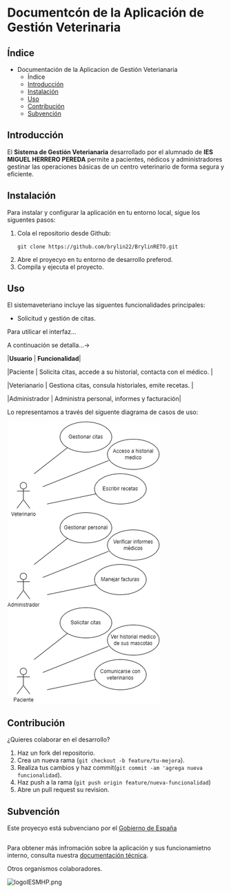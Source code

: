 # Documentcón de la Aplicación de Gestión Veterinaria

## Índice
+ Documentación de la Aplicacion de Gestión Veterianaria
  + Índice
  + [Introducción](https://github.com/brylin22/BrylinRETO/blob/main/README.md#introducci%C3%B3n)
  + [Instalación]()
  + [Uso](https://github.com/brylin22/BrylinRETO/blob/main/README.md#introducci%C3%B3n)
  + [Contribución](https://github.com/brylin22/BrylinRETO/blob/main/README.md#introducci%C3%B3n)
  + [Subvención](https://github.com/brylin22/BrylinRETO/blob/main/README.md#subvenci%C3%B3n)

## Introducción

El **Sistema de Gestión Veterianaria** desarrollado por el alumnado de **IES MIGUEL HERRERO PEREDA** permite a pacientes, nédicos y administradores gestinar las operaciones básicas de un centro veterinario de forma segura y eficiente. 

## Instalación

Para instalar y configurar la aplicación en tu entorno local, sigue los siguentes pasos:
    
  1.  Cola el repositorio desde Github:
        ```console
        git clone https://github.com/brylin22/BrylinRETO.git
        ```
  2. Abre el proyecyo en tu entorno de desarrollo preferod.
  3. Compila y ejecuta el proyecto. 

## Uso
El sistemaveteriano incluye las siguentes funcionalidades principales:
  + Solicitud y gestión de citas. 


Para utilicar el interfaz...

A continuación se detalla...->



|**Usuario** | **Funcionalidad**|

|Paciente | Solicita citas, accede a su historial, contacta con el médico. |

|Veterianario | Gestiona citas, consula historiales, emite recetas. |

|Administrador | Administra personal, informes y facturación|

Lo representamos a través del siguente diagrama de casos de uso:

![Diagrama.png](entornos/diagrama.png)

## Contribución
¿Quieres colaborar en el desarrollo?
  1. Haz un fork del repositorio.
  2. Crea un nueva rama (`git checkout -b feature/tu-mejora`).
  3. Realiza tus cambios y haz commit(`git commit -am 'agrega nueva funcionalidad`).
  4. Haz push a la rama (`git push origin feature/nueva-funcionalidad`)
  5. Abre un pull request su revision.

## Subvención

Este proyecyo está subvenciano por el [Gobierno de España](https://www.infosubvenciones.es/bdnsrans/GE/es/inicio)
##
Para obtener más infromación sobre la aplicación y sus funcionamietno interno, consulta nuestra [documentación técnica](documentacion-tecnica.md).

Otros organismos colaboradores. 

![logoIESMHP.png](https://www.educantabria.es/documents/8911298/8913497/logoIESMHP.png)
